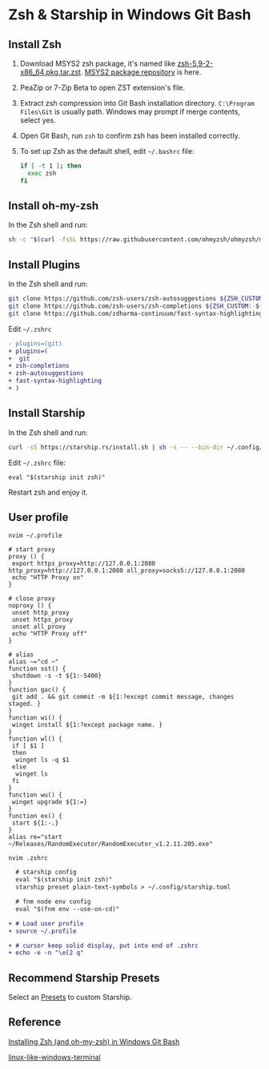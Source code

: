 # Zsh & Starship in Windows Git Bash

## Install Zsh

1. Download MSYS2 zsh package, it's named like [zsh-5.9-2-x86_64.pkg.tar.zst](https://mirror.msys2.org/msys/x86_64/zsh-5.9-2-x86_64.pkg.tar.zst). [MSYS2 package repository](https://packages.msys2.org/package/zsh?repo=msys&variant=x86_64) is here.
2. PeaZip or 7-Zip Beta to open ZST extension's file.
3. Extract zsh compression into Git Bash installation directory. `C:\Program Files\Git` is usually path. Windows may prompt if merge contents, select yes.
4. Open Git Bash, run `zsh` to confirm zsh has been installed correctly.
5. To set up Zsh as the default shell, edit `~/.bashrc` file:

   ```bash
   if [ -t 1 ]; then
     exec zsh
   fi

   ```

## Install oh-my-zsh

In the Zsh shell and run:

```bash
sh -c "$(curl -fsSL https://raw.githubusercontent.com/ohmyzsh/ohmyzsh/master/tools/install.sh)"

```

## Install Plugins

In the Zsh shell and run:

```bash
git clone https://github.com/zsh-users/zsh-autosuggestions ${ZSH_CUSTOM:-~/.oh-my-zsh/custom}/plugins/zsh-autosuggestions
git clone https://github.com/zsh-users/zsh-completions ${ZSH_CUSTOM:-${ZSH:-~/.oh-my-zsh}/custom}/plugins/zsh-completions
git clone https://github.com/zdharma-continuum/fast-syntax-highlighting.git ${ZSH_CUSTOM:-$HOME/.oh-my-zsh/custom}/plugins/fast-syntax-highlighting

```

Edit `~/.zshrc`

```diff
- plugins=(git)
+ plugins=(
+  git
+ zsh-completions
+ zsh-autosuggestions
+ fast-syntax-highlighting
+ )

```

## Install Starship

In the Zsh shell and run:

```bash
curl -sS https://starship.rs/install.sh | sh -s -- --bin-dir ~/.config/starship

```

Edit `~/.zshrc` file:

```plaintext
eval "$(starship init zsh)"
```

Restart zsh and enjoy it.

## User profile

`nvim ~/.profile`

```shell
# start proxy
proxy () {
 export https_proxy=http://127.0.0.1:2080 http_proxy=http://127.0.0.1:2080 all_proxy=socks5://127.0.0.1:2080
 echo "HTTP Proxy on"
}

# close proxy
noproxy () {
 unset http_proxy
 unset https_proxy
 unset all_proxy
 echo "HTTP Proxy off"
}

# alias
alias ~="cd ~"
function sst() {
 shutdown -s -t ${1:-5400}
}
function gac() {
 git add . && git commit -m ${1:?except commit message, changes staged. }
}
function wi() {
 winget install ${1:?except package name. }
}
function wl() {
 if [ $1 ]
 then
  winget ls -q $1
 else
  winget ls
 fi
}
function wu() {
 winget upgrade ${1:=}
}
function ex() {
 start ${1:-.}
}
alias re="start ~/Releases/RandomExecutor/RandomExecutor_v1.2.11.205.exe"

```

`nvim .zshrc`

```diff
  # starship config
  eval "$(starship init zsh)"
  starship preset plain-text-symbols > ~/.config/starship.toml

  # fnm node env config
  eval "$(fnm env --use-on-cd)"

+ # Load user profile
+ source ~/.profile

+ # cursor keep solid display, put into end of .zshrc
+ echo -e -n "\e[2 q"


```

## Recommend Starship Presets

Select an [Presets](https://starship.rs/presets/) to custom Starship.

## Reference

[Installing Zsh (and oh-my-zsh) in Windows Git Bash](https://dominikrys.com/posts/zsh-in-git-bash-on-windows/)

[linux-like-windows-terminal](https://github.com/Kyza/linux-like-windows-terminal)
